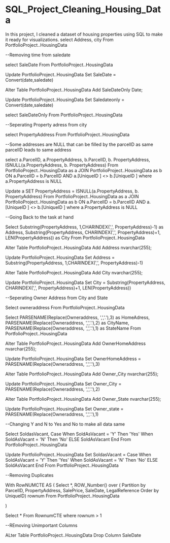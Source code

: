 # SQL_Project_Cleaning_Housing_Data
In this project, I cleaned a dataset of housing properties using SQL to make it ready for visualizations.
select Address, city
From PortfolioProject..HousingData


--Removing time from saledate

select SaleDate
From PortfolioProject..HousingData

Update PortfolioProject..HousingData
Set SaleDate = Convert(date,saledate)

Alter Table PortfolioProject..HousingData
Add SaleDateOnly Date;

Update PortfolioProject..HousingData
Set Saledateonly = Convert(date,saledate)

select SaleDateOnly
From PortfolioProject..HousingData

--Seperating Property adress from city

select PropertyAddress
From PortfolioProject..HousingData


--Some addresses are NULL that can be filled by the parcelID as same parcelID leads to same address

select a.ParcelID, a.PropertyAddress, b.ParcelID, b. PropertyAddress, ISNULL(a.PropertyAddress, b. PropertyAddress)
From PortfolioProject..HousingData as a
JOIN PortfolioProject..HousingData as b
ON a.ParcelID = b.ParcelID
AND a.[UniqueID ] <> b.[UniqueID ]
where a.PropertyAddress is NULL


Update a
SET PropertyAddress = ISNULL(a.PropertyAddress, b. PropertyAddress)
From PortfolioProject..HousingData as a
JOIN PortfolioProject..HousingData as b
ON a.ParcelID = b.ParcelID
AND a.[UniqueID ] <> b.[UniqueID ]
where a.PropertyAddress is NULL

--Going Back to the task at hand

Select Substring(PropertyAddress, 1,CHARINDEX(',', PropertyAddress)-1) as Address,
Substring(PropertyAddress, CHARINDEX(',', PropertyAddress)+1, LEN(PropertyAddress)) as City
From PortfolioProject..HousingData

Alter Table PortfolioProject..HousingData
Add Address nvarchar(255);

Update PortfolioProject..HousingData
Set Address = Substring(PropertyAddress, 1,CHARINDEX(',', PropertyAddress)-1)

Alter Table PortfolioProject..HousingData
Add City nvarchar(255);

Update PortfolioProject..HousingData
Set City = Substring(PropertyAddress, CHARINDEX(',', PropertyAddress)+1, LEN(PropertyAddress))

--Seperating Owner Address from City and State

Select owneraddress
From PortfolioProject..HousingData

Select 
PARSENAME(Replace(Owneraddress, ',','.'),3) as HomeAdress,
PARSENAME(Replace(Owneraddress, ',','.'),2) as CityName,
PARSENAME(Replace(Owneraddress, ',','.'),1) as StateName
From PortfolioProject..HousingData

Alter Table PortfolioProject..HousingData
Add OwnerHomeAddress nvarchar(255);

Update PortfolioProject..HousingData
Set OwnerHomeAddress = PARSENAME(Replace(Owneraddress, ',','.'),3)

Alter Table PortfolioProject..HousingData
Add Owner_City nvarchar(255);

Update PortfolioProject..HousingData
Set Owner_City = PARSENAME(Replace(Owneraddress, ',','.'),2)

Alter Table PortfolioProject..HousingData
Add Owner_State nvarchar(255);

Update PortfolioProject..HousingData
Set Owner_state = PARSENAME(Replace(Owneraddress, ',','.'),1)

--Changing Y and N to Yes and No to make all data same 

Select SoldasVacant, Case
When SoldAsVacant = 'Y' Then 'Yes'
When SoldAsVacant = 'N' Then 'No'
ELSE SoldAsVacant
End
From PortfolioProject..HousingData


Update PortfolioProject..HousingData
Set SoldasVacant =  Case
When SoldAsVacant = 'Y' Then 'Yes'
When SoldAsVacant = 'N' Then 'No'
ELSE SoldAsVacant
End
From PortfolioProject..HousingData 

--Removing Duplicates

With RowNUMCTE AS (
Select *, 
	ROW_Number() over (
	Partition by ParcelID, PropertyAddress, 
	             SalePrice, SaleDate,
				 LegalReference
				 Order by 
				 UniqueID) rownum
From PortfolioProject..HousingData

)

Select *
From RownumCTE
where rownum > 1 

--REmoving Unimportant Columns

ALter Table PortfolioProject..HousingData
Drop Column SaleDate
